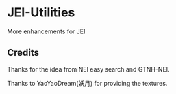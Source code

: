 # JEI-Utilities
More enhancements for JEI

## Credits
Thanks for the idea from NEI easy search and GTNH-NEI.

Thanks to YaoYaoDream(妖月) for providing the textures.